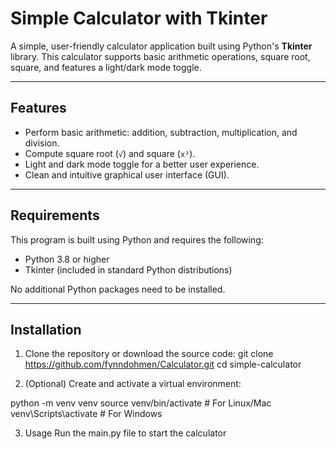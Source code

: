 # Simple Calculator with Tkinter

A simple, user-friendly calculator application built using Python's **Tkinter** library. This calculator supports basic arithmetic operations, square root, square, and features a light/dark mode toggle.

---

## Features
- Perform basic arithmetic: addition, subtraction, multiplication, and division.
- Compute square root (`√`) and square (`x²`).
- Light and dark mode toggle for a better user experience.
- Clean and intuitive graphical user interface (GUI).

---

## Requirements
This program is built using Python and requires the following:

- Python 3.8 or higher
- Tkinter (included in standard Python distributions)

No additional Python packages need to be installed.

---

## Installation
1. Clone the repository or download the source code:
   git clone https://github.com/fynndohmen/Calculator.git
   cd simple-calculator

2. (Optional) Create and activate a virtual environment:

python -m venv venv
source venv/bin/activate   # For Linux/Mac
venv\Scripts\activate      # For Windows

3. Usage
Run the main.py file to start the calculator

